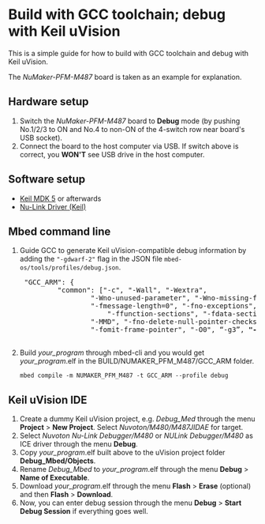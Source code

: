 # Build with GCC toolchain; debug with Keil uVision

This is a simple guide for how to build with GCC toolchain and debug with Keil uVision.

The *NuMaker-PFM-M487* board is taken as an example for explanation.

## Hardware setup
1. Switch the *NuMaker-PFM-M487* board to **Debug** mode (by pushing No.1/2/3 to ON and No.4 to non-ON of the 4-switch row near board's USB socket).
1. Connect the board to the host computer via USB. If switch above is correct, you **WON'T** see USB drive in the host computer.

## Software setup
- [Keil MDK 5](http://www2.keil.com/mdk5) or afterwards 
- [Nu-Link Driver (Keil)](http://www.nuvoton.com/hq/products/microcontrollers/arm-cortex-m4-mcus/Software/?__locale=en&resourcePage=Y)

## Mbed command line
1. Guide GCC to generate Keil uVision-compatible debug information by adding the `"-gdwarf-2"` flag in the JSON file `mbed-os/tools/profiles/debug.json`.
    
    <pre>
    "GCC_ARM": {
            "common": ["-c", "-Wall", "-Wextra",
                    "-Wno-unused-parameter", "-Wno-missing-field-initializers",
                    "-fmessage-length=0", "-fno-exceptions", "-fno-builtin",
                        "-ffunction-sections", "-fdata-sections", "-funsigned-char",
                    "-MMD", "-fno-delete-null-pointer-checks",
                    "-fomit-frame-pointer", "-O0", “-g3”, <b>"-gdwarf-2"</b>],
    </pre>
    
1. Build *your_program* through mbed-cli and you would get *your_program*.elf in the BUILD/NUMAKER_PFM_M487/GCC_ARM folder.
    ```
    mbed compile -m NUMAKER_PFM_M487 -t GCC_ARM --profile debug
    ```

## Keil uVision IDE
1. Create a dummy Keil uVision project, e.g. *Debug_Med* through the menu **Project** > **New Project**. Select *Nuvoton/M480/M487JIDAE* for target.
1. Select *Nuvoton Nu-Link Debugger/M480* or *NULink Debugger/M480* as ICE driver through the menu **Debug**.
1. Copy *your_program*.elf built above to the uVision project folder **Debug_Mbed/Objects**.
1. Rename *Debug_Mbed* to *your_program*.elf through the menu **Debug** > **Name of Executable**.
1. Download *your_program*.elf through the  menu **Flash** > **Erase** (optional) and then **Flash** > **Download**.
1. Now, you can enter debug session through the menu **Debug** > **Start Debug Session** if everything goes well.
